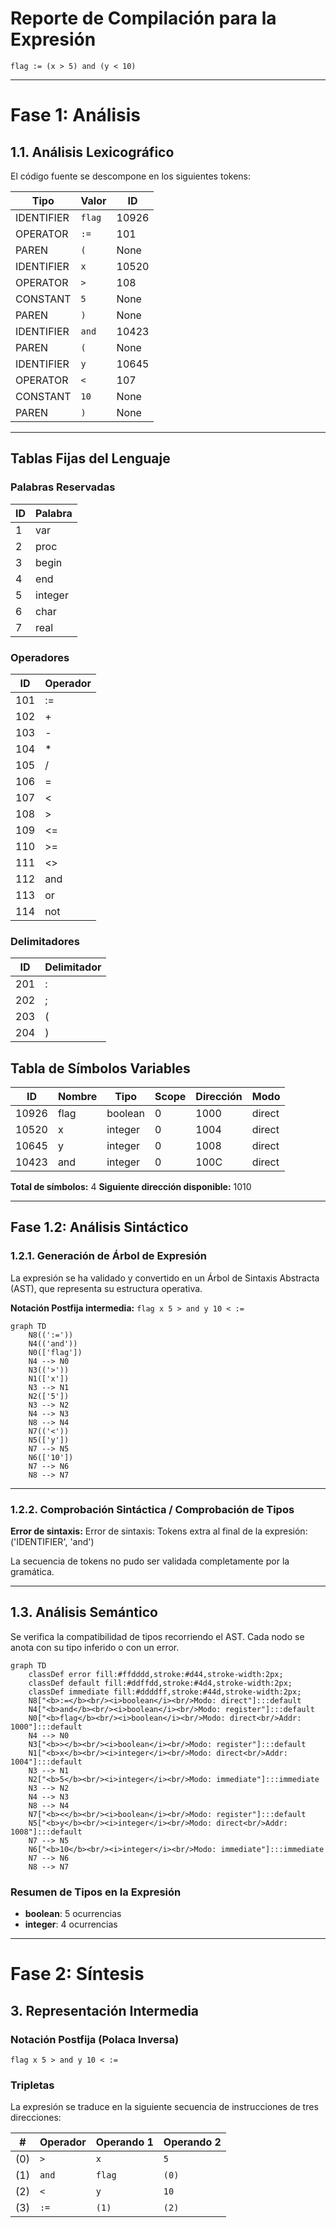 # Reporte de Compilación para la Expresión

`flag := (x > 5) and (y < 10)`

---

# Fase 1: Análisis
## 1.1. Análisis Lexicográfico

El código fuente se descompone en los siguientes tokens:

| Tipo | Valor | ID |
|------|-------|----|
| IDENTIFIER | `flag` | 10926 |
| OPERATOR | `:=` | 101 |
| PAREN | `(` | None |
| IDENTIFIER | `x` | 10520 |
| OPERATOR | `>` | 108 |
| CONSTANT | `5` | None |
| PAREN | `)` | None |
| IDENTIFIER | `and` | 10423 |
| PAREN | `(` | None |
| IDENTIFIER | `y` | 10645 |
| OPERATOR | `<` | 107 |
| CONSTANT | `10` | None |
| PAREN | `)` | None |

---
## Tablas Fijas del Lenguaje

### Palabras Reservadas
| ID | Palabra |
|----|---------|
| 1 | var |
| 2 | proc |
| 3 | begin |
| 4 | end |
| 5 | integer |
| 6 | char |
| 7 | real |

### Operadores
| ID | Operador |
|----|----------|
| 101 | := |
| 102 | + |
| 103 | - |
| 104 | * |
| 105 | / |
| 106 | = |
| 107 | < |
| 108 | > |
| 109 | <= |
| 110 | >= |
| 111 | <> |
| 112 | and |
| 113 | or |
| 114 | not |

### Delimitadores
| ID | Delimitador |
|----|-------------|
| 201 | : |
| 202 | ; |
| 203 | ( |
| 204 | ) |

## Tabla de Símbolos Variables

| ID | Nombre | Tipo | Scope | Dirección | Modo |
|----|--------|------|-------|-----------|------|
| 10926 | flag | boolean | 0 | 1000 | direct |
| 10520 | x | integer | 0 | 1004 | direct |
| 10645 | y | integer | 0 | 1008 | direct |
| 10423 | and | integer | 0 | 100C | direct |

**Total de símbolos:** 4
**Siguiente dirección disponible:** 1010

---

## Fase 1.2: Análisis Sintáctico
### 1.2.1. Generación de Árbol de Expresión

La expresión se ha validado y convertido en un Árbol de Sintaxis Abstracta (AST), que representa su estructura operativa.

**Notación Postfija intermedia:** `flag x 5 > and y 10 < :=`

```mermaid
graph TD
    N8((':='))
    N4(('and'))
    N0(['flag'])
    N4 --> N0
    N3(('>'))
    N1(['x'])
    N3 --> N1
    N2(['5'])
    N3 --> N2
    N4 --> N3
    N8 --> N4
    N7(('<'))
    N5(['y'])
    N7 --> N5
    N6(['10'])
    N7 --> N6
    N8 --> N7
```

---
### 1.2.2. Comprobación Sintáctica / Comprobación de Tipos

**Error de sintaxis:** Error de sintaxis: Tokens extra al final de la expresión: ('IDENTIFIER', 'and')

La secuencia de tokens no pudo ser validada completamente por la gramática.

---
## 1.3. Análisis Semántico

Se verifica la compatibilidad de tipos recorriendo el AST. Cada nodo se anota con su tipo inferido o con un error.

```mermaid
graph TD
    classDef error fill:#ffdddd,stroke:#d44,stroke-width:2px;
    classDef default fill:#ddffdd,stroke:#4d4,stroke-width:2px;
    classDef immediate fill:#ddddff,stroke:#44d,stroke-width:2px;
    N8["<b>:=</b><br/><i>boolean</i><br/>Modo: direct"]:::default
    N4["<b>and</b><br/><i>boolean</i><br/>Modo: register"]:::default
    N0["<b>flag</b><br/><i>boolean</i><br/>Modo: direct<br/>Addr: 1000"]:::default
    N4 --> N0
    N3["<b>></b><br/><i>boolean</i><br/>Modo: register"]:::default
    N1["<b>x</b><br/><i>integer</i><br/>Modo: direct<br/>Addr: 1004"]:::default
    N3 --> N1
    N2["<b>5</b><br/><i>integer</i><br/>Modo: immediate"]:::immediate
    N3 --> N2
    N4 --> N3
    N8 --> N4
    N7["<b><</b><br/><i>boolean</i><br/>Modo: register"]:::default
    N5["<b>y</b><br/><i>integer</i><br/>Modo: direct<br/>Addr: 1008"]:::default
    N7 --> N5
    N6["<b>10</b><br/><i>integer</i><br/>Modo: immediate"]:::immediate
    N7 --> N6
    N8 --> N7
```

### Resumen de Tipos en la Expresión

- **boolean**: 5 ocurrencias
- **integer**: 4 ocurrencias

---

# Fase 2: Síntesis
## 3. Representación Intermedia

### Notación Postfija (Polaca Inversa)
`flag x 5 > and y 10 < :=`

### Tripletas
La expresión se traduce en la siguiente secuencia de instrucciones de tres direcciones:

| # | Operador | Operando 1 | Operando 2 |
|---|----------|------------|------------|
|(0)| `>`     | `x`     | `5`     |
|(1)| `and`     | `flag`     | `(0)`     |
|(2)| `<`     | `y`     | `10`     |
|(3)| `:=`     | `(1)`     | `(2)`     |
